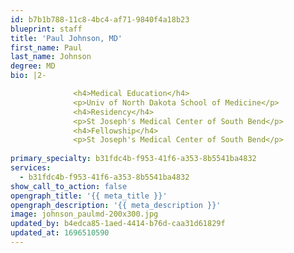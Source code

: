 ```yaml
---
id: b7b1b788-11c8-4bc4-af71-9840f4a18b23
blueprint: staff
title: 'Paul Johnson, MD'
first_name: Paul
last_name: Johnson
degree: MD
bio: |2-

              <h4>Medical Education</h4>
              <p>Univ of North Dakota School of Medicine</p>
              <h4>Residency</h4>
              <p>St Joseph's Medical Center of South Bend</p>
              <h4>Fellowship</h4>
              <p>St Joseph's Medical Center of South Bend</p>
          
primary_specialty: b31fdc4b-f953-41f6-a353-8b5541ba4832
services:
  - b31fdc4b-f953-41f6-a353-8b5541ba4832
show_call_to_action: false
opengraph_title: '{{ meta_title }}'
opengraph_description: '{{ meta_description }}'
image: johnson_paulmd-200x300.jpg
updated_by: b4edca85-1aed-4414-b76d-caa31d61829f
updated_at: 1696510590
---
```

